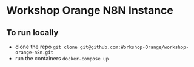 # Workshop Orange N8N Instance

## To run locally
 - clone the repo `git clone git@github.com:Workshop-Orange/workshop-orange-n8n.git`
 - run the containers `docker-compose up`
